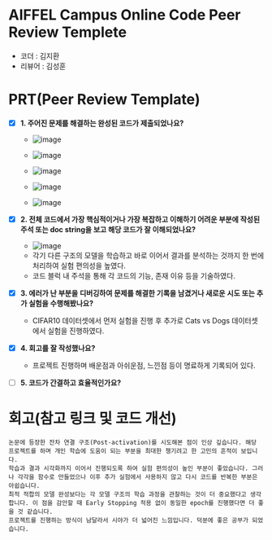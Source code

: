 # AIFFEL Campus Online Code Peer Review Templete
- 코더 : 김지환
- 리뷰어 : 김성훈

# PRT(Peer Review Template)
- [x]  **1. 주어진 문제를 해결하는 완성된 코드가 제출되었나요?**

    - ![image](https://github.com/user-attachments/assets/ed03d4bd-66a1-4d9b-bdf9-d02521cd4362)

    - ![image](https://github.com/user-attachments/assets/d4d58973-72c6-41bd-a213-e02e3ae57d71)

    - ![image](https://github.com/user-attachments/assets/fe061359-f305-42de-84ca-a2e3bd665b3b)

    - ![image](https://github.com/user-attachments/assets/e8a7733f-685b-4c2c-9eac-feae15572fc9)

    - ![image](https://github.com/user-attachments/assets/aaa45489-d219-444a-9c00-ac017038e345)


- [x]  **2. 전체 코드에서 가장 핵심적이거나 가장 복잡하고 이해하기 어려운 부분에 작성된 
주석 또는 doc string을 보고 해당 코드가 잘 이해되었나요?**
    
    - ![image](https://github.com/user-attachments/assets/52ea7802-15e9-4140-a020-952cea856143)
    - 각기 다른 구조의 모델을 학습하고 바로 이어서 결과를 분석하는 것까지 한 번에 처리하여 실험 편의성을 높였다.
    - 코드 블럭 내 주석을 통해 각 코드의 기능, 존재 이유 등을 기술하였다.

        
- [x]  **3. 에러가 난 부분을 디버깅하여 문제를 해결한 기록을 남겼거나
새로운 시도 또는 추가 실험을 수행해봤나요?**
  
    - CIFAR10 데이터셋에서 먼저 실험을 진행 후 추가로 Cats vs Dogs 데이터셋에서 실험을 진행하였다.

        
- [x]  **4. 회고를 잘 작성했나요?**
      
    - 프로젝트 진행하며 배운점과 아쉬운점, 느낀점 등이 명료하게 기록되어 있다.

        
- [ ]  **5. 코드가 간결하고 효율적인가요?**



# 회고(참고 링크 및 코드 개선)
```
논문에 등장한 잔차 연결 구조(Post-activation)를 시도해본 점이 인상 깊습니다. 해당 프로젝트를 하며 개인 학습에 도움이 되는 부분을 최대한 챙기려고 한 고민의 흔적이 보입니다.
학습과 결과 시각화까지 이어서 진행되도록 하여 실험 편의성이 높인 부분이 좋았습니다. 그러나 각각을 함수로 만들었으나 이후 추가 실험에서 사용하지 않고 다시 코드를 반복한 부분은 아쉽습니다.
최적 적합의 모델 완성보다는 각 모델 구조의 학습 과정을 관찰하는 것이 더 중요했다고 생각합니다. 이 점을 감안할 때 Early Stopping 적용 없이 동일한 epoch를 진행했다면 더 좋을 것 같습니다.
프로젝트를 진행하는 방식이 남달라서 시야가 더 넓어진 느낌입니다. 덕분에 좋은 공부가 되었습니다.
```
